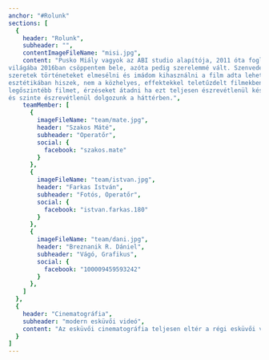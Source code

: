 ```yaml
---
anchor: "#Rolunk"
sections: [
  {
    header: "Rolunk",
    subheader: "",
    contentImageFileName: "misi.jpg",
    content: "Pusko Miály vagyok az ABI studio alapítója, 2011 óta foglalkozom filmkészítéssel. Az esküvők
világába 2016ban csöppentem bele, azóta pedig szerelemmé vált. Szenvedélyem a filmkészítés,
szeretek történeteket elmesélni és imádom kihasználni a film adta lehetőségeket. A letisztult
esztétikában hiszek, nem a közhelyes, effektekkel teletűzdelt filmekben. Szerintem úgy lehet a
legőszintébb filmet, érzéseket átadni ha ezt teljesen észrevétlenül készítjük, épp ezért csendben
és szinte észrevétlenül dolgozunk a háttérben.",
    teamMember: [
      {
        imageFileName: "team/mate.jpg",
        header: "Szakos Máté",
        subheader: "Operatőr",
        social: {
          facebook: "szakos.mate"
        }
      },
      {
        imageFileName: "team/istvan.jpg",
        header: "Farkas István",
        subheader: "Fotós, Operatőr",
        social: {
          facebook: "istvan.farkas.180"
        }
      },
      {
        imageFileName: "team/dani.jpg",
        header: "Breznanik R. Dániel",
        subheader: "Vágó, Grafikus",
        social: {
          facebook: "100009459593242"
        }
      },
    ]
  },
  {
    header: "Cinematográfia",
    subheader: "modern esküvői videó",
    content: "Az esküvői cinematográfia teljesen eltér a régi esküvői videó stílustól. Sokkal inkább az érzelmekre helyezi a hangsúlyt. Célunk a nap legfontosabb pillanatait megörökíteni, amiben egy-egy elkapott érzelmes pillanat sokkal többet ad vissza, mint egy hosszú vágatlan videó. Végül ezekből a felvételekből válogatjuk ki az esküvőtökön készült legjobb pillanatokat, beszédeket, amiből egy mozifilm élményű filmet készítünk. DSLR/MILC Gépeket használunk, amely látványvilágában egy mozifilmhez hasonlítható. Az általunk használt különböző speciális kameramozgatók pedig csak tovább fokozzák ezt az élményt."
  }
]
---
```

